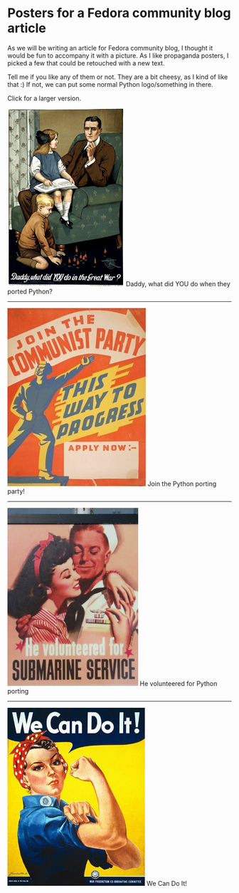 # Posters for a Fedora community blog article

As we will be writing an article for Fedora community blog, I thought it would be fun to accompany it with a picture. As I like propaganda posters, I picked a few that could be retouched with a new text.

Tell me if you like any of them or not. They are a bit cheesy, as I kind of like that :) If not, we can put some normal Python logo/something in there.

Click for a larger version.

<a href="posters/0.jpg"><img src="posters/0.jpg" height="400" /></a>
Daddy, what did YOU do when they ported Python?

---

<a href="posters/3.jpg"><img src="posters/3.jpg" height="400" /></a>
Join the Python porting party!

---

<a href="posters/2.jpg"><img src="posters/2.jpg" height="400" /></a>
He volunteered for Python porting

---

<a href="posters/1.jpg"><img src="posters/1.jpg" height="400" /></a>
We Can Do It!
